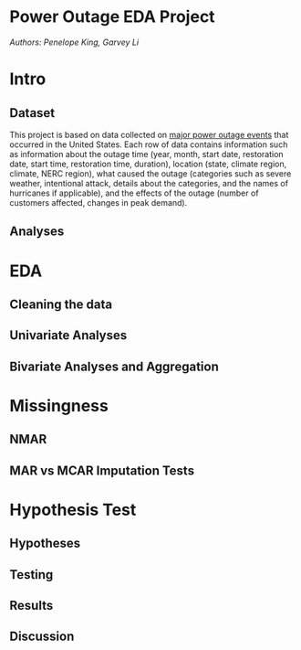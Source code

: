 # Power Outage EDA Project

*Authors: Penelope King, Garvey Li*


# Intro

## Dataset

This project is based on data collected on [major power outage events](https://www.sciencedirect.com/science/article/pii/S2352340918307182#t0005) that occurred in the United States. Each row of data contains information such as information about the outage time (year, month, start date, restoration date, start time, restoration time, duration), location (state, climate region, climate, NERC region), what caused the outage (categories such as severe weather, intentional attack, details about the categories, and the names of hurricanes if applicable), and the effects of the outage (number of customers affected, changes in peak demand).

## Analyses


# EDA

## Cleaning the data

## Univariate Analyses

## Bivariate Analyses and Aggregation

# Missingness

## NMAR

## MAR vs MCAR Imputation Tests

# Hypothesis Test

## Hypotheses

## Testing

## Results

## Discussion







